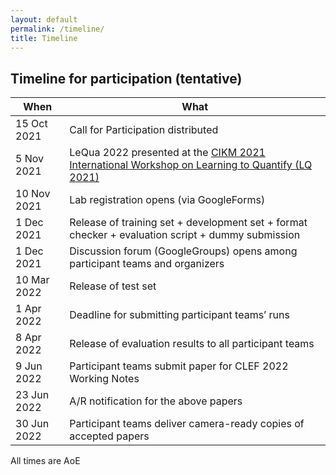 ```yaml
---
layout: default
permalink: /timeline/
title: Timeline
---
```


## Timeline for participation (tentative)

| **When** | **What** |
|---|---|
| 15 Oct 2021 | Call for Participation distributed | 
| 5 Nov 2021 | LeQua 2022 presented at the [CIKM 2021 International Workshop on Learning to Quantify (LQ 2021)](https://cikmlq2021.github.io/) | 
| 10 Nov 2021 | Lab registration opens (via GoogleForms) | 
| 1 Dec 2021 | Release of training set + development set + format checker + evaluation script + dummy submission | 
| 1 Dec 2021 | Discussion forum (GoogleGroups) opens among participant teams and organizers | 
| 10 Mar 2022 | Release of test set | 
| 1 Apr 2022 | Deadline for submitting participant teams’ runs | 
| 8 Apr 2022 | Release of evaluation results to all participant teams |
| 9 Jun 2022 | Participant teams submit paper for CLEF 2022 Working Notes |
| 23 Jun 2022 | A/R notification for the above papers |
| 30 Jun 2022 | Participant teams deliver camera-ready copies of accepted papers |

All times are AoE
